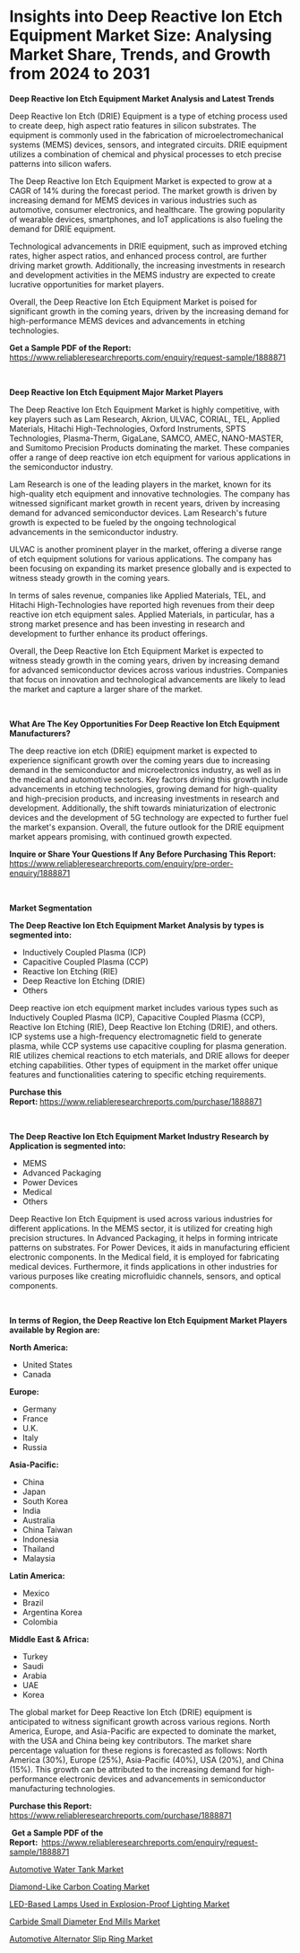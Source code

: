 <p><h1>Insights into Deep Reactive Ion Etch Equipment Market Size: Analysing Market Share, Trends, and Growth from 2024 to 2031</h1></p><p><strong>Deep Reactive Ion Etch Equipment Market Analysis and Latest Trends</strong></p>
<p><p>Deep Reactive Ion Etch (DRIE) Equipment is a type of etching process used to create deep, high aspect ratio features in silicon substrates. The equipment is commonly used in the fabrication of microelectromechanical systems (MEMS) devices, sensors, and integrated circuits. DRIE equipment utilizes a combination of chemical and physical processes to etch precise patterns into silicon wafers.</p><p>The Deep Reactive Ion Etch Equipment Market is expected to grow at a CAGR of 14% during the forecast period. The market growth is driven by increasing demand for MEMS devices in various industries such as automotive, consumer electronics, and healthcare. The growing popularity of wearable devices, smartphones, and IoT applications is also fueling the demand for DRIE equipment.</p><p>Technological advancements in DRIE equipment, such as improved etching rates, higher aspect ratios, and enhanced process control, are further driving market growth. Additionally, the increasing investments in research and development activities in the MEMS industry are expected to create lucrative opportunities for market players.</p><p>Overall, the Deep Reactive Ion Etch Equipment Market is poised for significant growth in the coming years, driven by the increasing demand for high-performance MEMS devices and advancements in etching technologies.</p></p>
<p><strong>Get a Sample PDF of the Report:&nbsp;</strong> <a href="https://www.reliableresearchreports.com/enquiry/request-sample/1888871">https://www.reliableresearchreports.com/enquiry/request-sample/1888871</a></p>
<p>&nbsp;</p>
<p><strong>Deep Reactive Ion Etch Equipment Major Market Players</strong></p>
<p><p>The Deep Reactive Ion Etch Equipment Market is highly competitive, with key players such as Lam Research, Akrion, ULVAC, CORIAL, TEL, Applied Materials, Hitachi High-Technologies, Oxford Instruments, SPTS Technologies, Plasma-Therm, GigaLane, SAMCO, AMEC, NANO-MASTER, and Sumitomo Precision Products dominating the market. These companies offer a range of deep reactive ion etch equipment for various applications in the semiconductor industry.</p><p>Lam Research is one of the leading players in the market, known for its high-quality etch equipment and innovative technologies. The company has witnessed significant market growth in recent years, driven by increasing demand for advanced semiconductor devices. Lam Research's future growth is expected to be fueled by the ongoing technological advancements in the semiconductor industry.</p><p>ULVAC is another prominent player in the market, offering a diverse range of etch equipment solutions for various applications. The company has been focusing on expanding its market presence globally and is expected to witness steady growth in the coming years.</p><p>In terms of sales revenue, companies like Applied Materials, TEL, and Hitachi High-Technologies have reported high revenues from their deep reactive ion etch equipment sales. Applied Materials, in particular, has a strong market presence and has been investing in research and development to further enhance its product offerings.</p><p>Overall, the Deep Reactive Ion Etch Equipment Market is expected to witness steady growth in the coming years, driven by increasing demand for advanced semiconductor devices across various industries. Companies that focus on innovation and technological advancements are likely to lead the market and capture a larger share of the market.</p></p>
<p>&nbsp;</p>
<p><strong>What Are The Key Opportunities For Deep Reactive Ion Etch Equipment Manufacturers?</strong></p>
<p><p>The deep reactive ion etch (DRIE) equipment market is expected to experience significant growth over the coming years due to increasing demand in the semiconductor and microelectronics industry, as well as in the medical and automotive sectors. Key factors driving this growth include advancements in etching technologies, growing demand for high-quality and high-precision products, and increasing investments in research and development. Additionally, the shift towards miniaturization of electronic devices and the development of 5G technology are expected to further fuel the market's expansion. Overall, the future outlook for the DRIE equipment market appears promising, with continued growth expected.</p></p>
<p><strong>Inquire or Share Your Questions If Any Before Purchasing This Report:</strong> <a href="https://www.reliableresearchreports.com/enquiry/pre-order-enquiry/1888871">https://www.reliableresearchreports.com/enquiry/pre-order-enquiry/1888871</a></p>
<p>&nbsp;</p>
<p><strong>Market Segmentation</strong></p>
<p><strong>The Deep Reactive Ion Etch Equipment Market Analysis by types is segmented into:</strong></p>
<p><ul><li>Inductively Coupled Plasma (ICP)</li><li>Capacitive Coupled Plasma (CCP)</li><li>Reactive Ion Etching (RIE)</li><li>Deep Reactive Ion Etching (DRIE)</li><li>Others</li></ul></p>
<p><p>Deep reactive ion etch equipment market includes various types such as Inductively Coupled Plasma (ICP), Capacitive Coupled Plasma (CCP), Reactive Ion Etching (RIE), Deep Reactive Ion Etching (DRIE), and others. ICP systems use a high-frequency electromagnetic field to generate plasma, while CCP systems use capacitive coupling for plasma generation. RIE utilizes chemical reactions to etch materials, and DRIE allows for deeper etching capabilities. Other types of equipment in the market offer unique features and functionalities catering to specific etching requirements.</p></p>
<p><strong>Purchase this Report:&nbsp;</strong><a href="https://www.reliableresearchreports.com/purchase/1888871">https://www.reliableresearchreports.com/purchase/1888871</a></p>
<p>&nbsp;</p>
<p><strong>The Deep Reactive Ion Etch Equipment Market Industry Research by Application is segmented into:</strong></p>
<p><ul><li>MEMS</li><li>Advanced Packaging</li><li>Power Devices</li><li>Medical</li><li>Others</li></ul></p>
<p><p>Deep Reactive Ion Etch Equipment is used across various industries for different applications. In the MEMS sector, it is utilized for creating high precision structures. In Advanced Packaging, it helps in forming intricate patterns on substrates. For Power Devices, it aids in manufacturing efficient electronic components. In the Medical field, it is employed for fabricating medical devices. Furthermore, it finds applications in other industries for various purposes like creating microfluidic channels, sensors, and optical components.</p></p>
<p>&nbsp;</p>
<p><strong>In terms of Region, the Deep Reactive Ion Etch Equipment Market Players available by Region are:</strong></p>
<p>
    <p> <strong> North America: </strong>
        <ul>
            <li>United States</li>
            <li>Canada</li>
        </ul>
        </p> 
    <p> <strong> Europe: </strong>
        <ul>
            <li>Germany</li>
            <li>France</li>
            <li>U.K.</li>
            <li>Italy</li>
            <li>Russia</li>
        </ul>
        </p> 
    <p> <strong> Asia-Pacific: </strong>
        <ul>
            <li>China</li>
            <li>Japan</li>
            <li>South Korea</li>
            <li>India</li>
            <li>Australia</li>
            <li>China Taiwan</li>
            <li>Indonesia</li>
            <li>Thailand</li>
            <li>Malaysia</li>
        </ul>
        </p> 
    <p> <strong> Latin America: </strong>
        <ul>
            <li>Mexico</li>
            <li>Brazil</li>
            <li>Argentina Korea</li>
            <li>Colombia</li>
        </ul>
        </p> 
    <p> <strong> Middle East & Africa: </strong>
        <ul>
            <li>Turkey</li>
            <li>Saudi</li>
            <li>Arabia</li>
            <li>UAE</li>
            <li>Korea</li>
        </ul>
    </p>
    </p>
<p><p>The global market for Deep Reactive Ion Etch (DRIE) equipment is anticipated to witness significant growth across various regions. North America, Europe, and Asia-Pacific are expected to dominate the market, with the USA and China being key contributors. The market share percentage valuation for these regions is forecasted as follows: North America (30%), Europe (25%), Asia-Pacific (40%), USA (20%), and China (15%). This growth can be attributed to the increasing demand for high-performance electronic devices and advancements in semiconductor manufacturing technologies.</p></p>
<p><strong>Purchase this Report: </strong><a href="https://www.reliableresearchreports.com/purchase/1888871">https://www.reliableresearchreports.com/purchase/1888871</a></p>
<p>&nbsp;<strong>Get a Sample PDF of the Report:&nbsp;&nbsp;</strong><a href="https://www.reliableresearchreports.com/enquiry/request-sample/1888871">https://www.reliableresearchreports.com/enquiry/request-sample/1888871</a></p>
<p><strong></strong></p>
<p><p><a href="https://view.publitas.com/reportprime-1/automotive-water-tank-market-with-the-goal-of-estimating-the-market-size-and-future-growth-potential-of-various-market-segments-based-on-component-applications-end-user-and-region/">Automotive Water Tank Market</a></p><p><a href="https://simplistic-meeting-7ee.notion.site/Diamond-Like-Carbon-Coating-Market-Size-Global-Industry-Overview-Market-Segmentation-and-Forecast--3a50c506ec2d48fb9a59edf6ebd0f655">Diamond-Like Carbon Coating Market</a></p><p><a href="https://fuschia-pecorino-a6d.notion.site/LED-Based-Lamps-Used-in-Explosion-Proof-Lighting-Market-Centers-on-Aspects-such-as-Market-Growth-Ma-8490464f455245e584745001ff143e38">LED-Based Lamps Used in Explosion-Proof Lighting Market</a></p><p><a href="https://github.com/edytherolanlouisejk1miz0wig/Market-Research-Report-List-1/blob/main/carbide-small-diameter-end-mills-market.md">Carbide Small Diameter End Mills Market</a></p><p><a href="https://view.publitas.com/reportprime-1/automotive-alternator-slip-ring-market-size-global-industry-overview-market-segmentation-and-forecast-2024-to-2031/">Automotive Alternator Slip Ring Market</a></p></p>